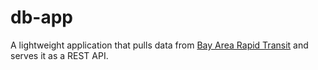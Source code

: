 # db-app

A lightweight application that pulls data from [Bay Area Rapid Transit](http://api.bart.gov/docs/overview/index.aspx) and serves it as a REST API. 
